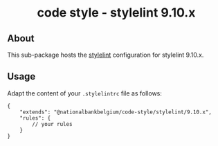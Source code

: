 <h1 align="center">
   code style - stylelint 9.10.x
</h1>

## About

This sub-package hosts the [stylelint](https://stylelint.io) configuration for stylelint 9.10.x.

## Usage

Adapt the content of your `.stylelintrc` file as follows:

```text
{
	"extends": "@nationalbankbelgium/code-style/stylelint/9.10.x",
	"rules": {
		// your rules
	}
}
```
